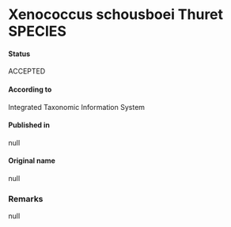 Xenococcus schousboei Thuret SPECIES
=======

#### Status
ACCEPTED

#### According to
Integrated Taxonomic Information System

#### Published in
null

#### Original name
null

### Remarks
null